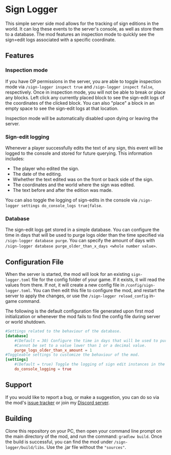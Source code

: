 # Sign Logger
This simple server side mod allows for the tracking of sign editions in the world. It can log these events to the server's console, as well as store them to a database. The mod features an inspection mode to quickly see the sign=edit logs associated with a specific coordinate.

## Features

### Inspection mode

If you have OP permissions in the server, you are able to toggle inspection mode via `/sign-logger inspect true` and `/sign-logger inspect false`, respectively. Once in inspection mode, you will not be able to break or place any blocks. Left click any currently placed block to see the sign-edit logs of the coordinates of the clicked block. You can also "place" a block in an empty space to see the sign-edit logs at that location.

Inspection mode will be automatically disabled upon dying or leaving the server.

### Sign-edit logging

Whenever a player successfully edits the text of any sign, this event will be logged to the console and stored for future querying. This information includes:
- The player who edited the sign.
- The date of the editing.
- Wwhether the text edited was on the front or back side of the sign.
- The coordinates and the world where the sign was edited.
- The text before and after the edition was made.

You can also toggle the logging of sign-edits in the console via `/sign-logger settings do_console_logs true|false`.

### Database

The sign-edit logs get stored in a simple database. You can configure the time in days that will be used to purge logs older than the time specified via `/sign-logger database purge`. You can specify the amount of days with `/sign-logger database purge_older_than_x_days <whole number value>`.

## Configuration  File

When the server is started, the mod will look for an existing `sign-logger.toml` file for the config folder of your game. If it exists, it will read the values from there. If not, it will create a new config file in `/config/sign-logger.toml`. You can then edit this file to configure the mod, and restart the server to apply the changes, or use the `/sign-logger reload_config` in-game command. 

The following is the default configuration file generated upon first mod initialization or whenever the mod fails to find the config file during server or world shutdown.

```toml
#Settings related to the behaviour of the database.
[database]
	#(Default = 30) Configure the time in days that will be used to purge log entries older than the time specified.
	#Cannot be set to a value lower than 1 or a decimal value.
	purge_logs_older_than_x_amount = 1
#Toggleable settings to customize the behaviour of the mod.
[settings]
	#(Default = true) Toggle the logging of sign edit instances in the console.
	do_console_logging = true
```

## Support

If you would like to report a bug, or make a suggestion, you can do so via the mod's [issue tracker]([https://github.com/ArkoSammy12/creeper-healing/issues](https://github.com/ArkoSammy12/sign-logger/issues)) or join my [Discord server](https://discord.gg/UKr8n3b3ze). 

## Building

Clone this repository on your PC, then open your command line prompt on the main directory of the mod, and run the command: `gradlew build`. Once the build is successful, you can find the mod under `/sign-logger/build/libs`. Use the .jar file without the `"sources"`.

